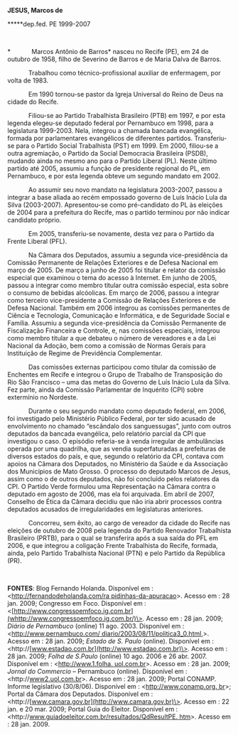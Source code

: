**JESUS, Marcos de**

**\***dep.fed. PE 1999-2007

 

*            Marcos Antônio de Barros* nasceu no Recife (PE), em 24 de
outubro de 1958, filho de Severino de Barros e de Maria Dalva de Barros.

            Trabalhou como técnico-profissional auxiliar de enfermagem,
por volta de 1983.

            Em 1990 tornou-se pastor da Igreja Universal do Reino de
Deus na cidade do Recife.

            Filiou-se ao Partido Trabalhista Brasileiro (PTB) em 1997, e
por esta legenda elegeu-se deputado federal por Pernambuco em 1998, para
a legislatura 1999-2003. Nela, integrou a chamada bancada evangélica,
formada por parlamentares evangélicos de diferentes partidos.
Transferiu-se para o Partido Social Trabalhista (PST) em 1999. Em 2000,
filiou-se a outra agremiação, o Partido da Social Democracia Brasileira
(PSDB), mudando ainda no mesmo ano para o Partido Liberal (PL). Neste
último partido até 2005, assumiu a função de presidente regional do PL,
em Pernambuco, e por esta legenda obteve um segundo mandato em 2002.

            Ao assumir seu novo mandato na legislatura 2003-2007, passou
a integrar a base aliada ao recém empossado governo de Luís Inácio Lula
da Silva (2003-2007). Apresentou-se como pré-candidato do PL às eleições
de 2004 para a prefeitura do Recife, mas o partido terminou por não
indicar candidato próprio.

            Em 2005, transferiu-se novamente, desta vez para o Partido
da Frente Liberal (PFL). 

            Na Câmara dos Deputados, assumiu a segunda vice-presidência
da Comissão Permanente de Relações Exteriores e de Defesa Nacional em
março de 2005. De março a junho de 2005 foi titular e relator da
comissão especial que examinou o tema do acesso à Internet. Em junho de
2005, passou a integrar como membro titular outra comissão especial,
esta sobre o consumo de bebidas alcóolicas. Em março de 2006, passou a
integrar como terceiro vice-presidente a Comissão de Relações Exteriores
e de Defesa Nacional. Também em 2006 integrou as comissões permanentes
de Ciência e Tecnologia, Comunicação e Informática, e de Seguridade
Social e Família. Assumiu a segunda vice-presidência da Comissão
Permanente de Fiscalização Financeira e Controle, e, nas comissões
especiais, integrou como membro titular a que debateu o número de
vereadores e a da Lei Nacional da Adoção, bem como a comissão de Normas
Gerais para Instituição de Regime de Previdência Complementar.

            Das comissões externas participou como titular da comissão
de Enchentes em Recife e integrou o Grupo de Trabalho de Transposição do
Rio São Francisco – uma das metas do Governo de Luís Inácio Lula da
Silva. Fez parte, ainda da Comissão Parlamentar de Inquérito (CPI) sobre
extermínio no Nordeste.

            Durante o seu segundo mandato como deputado federal, em
2006, foi investigado pelo Ministério Público Federal, por ter sido
acusado de envolvimento no chamado “escândalo dos sanguessugas”, junto
com outros deputados da bancada evangélica, pelo relatório parcial da
CPI que investigou o caso. O episódio referia-se à venda irregular de
ambulâncias operada por uma quadrilha, que as vendia superfaturadas a
prefeituras de diversos estados do país, e que, segundo o relatório da
CPI, contava com apoios na Câmara dos Deputados, no Ministério da Saúde
e da Associação dos Municípios de Mato Grosso. O processo do deputado
Marcos de Jesus, assim como o de outros deputados, não foi concluído
pelos relatores da CPI. O Partido Verde formulou uma Representação na
Câmara contra o deputado em agosto de 2006, mas ela foi arquivada. Em
abril de 2007, Conselho de Ética da Câmara decidiu que não iria abrir
processos contra deputados acusados de irregularidades em legislaturas
anteriores.

            Concorreu, sem êxito, ao cargo de vereador da cidade do
Recife nas eleições de outubro de 2008 pela legenda do Partido Renovador
Trabalhista Brasileiro (PRTB), para o qual se transferira após a sua
saída do PFL em 2006, e que integrou a coligação Frente Trabalhista do
Recife, formada, ainda, pelo Partido Trabalhista Nacional (PTN) e pelo
Partido da República (PR).

 

**FONTES**: Blog Fernando Holanda. Disponível em :
\<[http://fernandodeholanda.com/ra
pidinhas-da-apuracao](http://fernandodeholanda.com/ra%20pidinhas-da-apuracao)\>.
Acesso em : 28 jan. 2009; Congresso em Foco. Disponível em :
\<[http://www.congressoemfoco.ig.com.br](whttp://www.congressoemfoco.ig.com.br/)\>.
Acesso em : 28 jan. 2009; *Diário de Pernambuco* (online) 11 ago. 2003.
Disponível em : \<[http://www.pernambuco.com/
diario/2003/08/11/politica3\_0.html](whttp://www.pernambuco.com/%20diario/2003/08/11/politica3_0.html),\>.
Acesso em : 28 jan. 2009; *Estado de S. Paulo* (online). Disponível em :
\<http://[www.estadao.com.br](http://www.estadao.com.br)\>. Acesso em :
28 jan. 2009; *Folha de S.Paulo* (online) 10 ago. 2006 e 26 abr. 2007.
Disponível em : \<[http://www.1.folha.
uol.com.br](whttp://www.1.folha.%20uol.com.br/)\>. Acesso em : 28 jan.
2009; *Jornal do Commercio* – Pernambuco (online). Disponível em :
\<http://[www2.uol.com.br](http://www2.uol.com.br)\>. Acesso em : 28
jan. 2009; Portal CONAMP. Informe legislativo (30/8/06). Disponível em :
\<[http://www.conamp.org. br](http://www.conamp.org.%20br/)\>; Portal da
Câmara dos Deputados. Disponível em :
\<http://[www.camara.gov.br](http://www.camara.gov.br)\>. Acesso em : 22
jan. e 20 mar. 2009; Portal Guia do Eleitor. Disponível em :
\<http://[www.guiadoeleitor.com.br/resultados/QdResultPE.
htm](http://www.guiadoeleitor.com.br/resultados/QdResultPE.%20htm%20acessado%20em%2028/1/2009)\>.
Acesso em : 28 jan. 2009.

 
